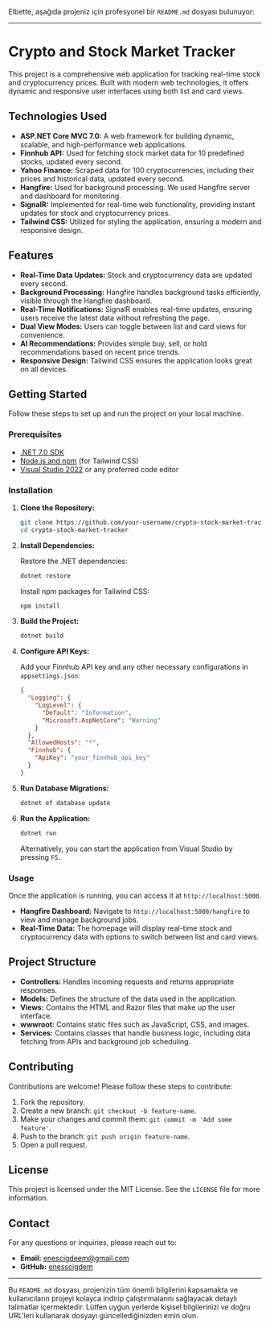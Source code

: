 Elbette, aşağıda projeniz için profesyonel bir `README.md` dosyası bulunuyor:

---

# Crypto and Stock Market Tracker

This project is a comprehensive web application for tracking real-time stock and cryptocurrency prices. Built with modern web technologies, it offers dynamic and responsive user interfaces using both list and card views. 

## Technologies Used

- **ASP.NET Core MVC 7.0:** A web framework for building dynamic, scalable, and high-performance web applications.
- **Finnhub API:** Used for fetching stock market data for 10 predefined stocks, updated every second.
- **Yahoo Finance:** Scraped data for 100 cryptocurrencies, including their prices and historical data, updated every second.
- **Hangfire:** Used for background processing. We used Hangfire server and dashboard for monitoring.
- **SignalR:** Implemented for real-time web functionality, providing instant updates for stock and cryptocurrency prices.
- **Tailwind CSS:** Utilized for styling the application, ensuring a modern and responsive design.

## Features

- **Real-Time Data Updates:** Stock and cryptocurrency data are updated every second.
- **Background Processing:** Hangfire handles background tasks efficiently, visible through the Hangfire dashboard.
- **Real-Time Notifications:** SignalR enables real-time updates, ensuring users receive the latest data without refreshing the page.
- **Dual View Modes:** Users can toggle between list and card views for convenience.
- **AI Recommendations:** Provides simple buy, sell, or hold recommendations based on recent price trends.
- **Responsive Design:** Tailwind CSS ensures the application looks great on all devices.

## Getting Started

Follow these steps to set up and run the project on your local machine.

### Prerequisites

- [.NET 7.0 SDK](https://dotnet.microsoft.com/download/dotnet/7.0)
- [Node.js and npm](https://nodejs.org/) (for Tailwind CSS)
- [Visual Studio 2022](https://visualstudio.microsoft.com/vs/) or any preferred code editor

### Installation

1. **Clone the Repository:**

   ```sh
   git clone https://github.com/your-username/crypto-stock-market-tracker.git
   cd crypto-stock-market-tracker
   ```

2. **Install Dependencies:**

   Restore the .NET dependencies:
   
   ```sh
   dotnet restore
   ```

   Install npm packages for Tailwind CSS:
   
   ```sh
   npm install
   ```

3. **Build the Project:**

   ```sh
   dotnet build
   ```

4. **Configure API Keys:**

   Add your Finnhub API key and any other necessary configurations in `appsettings.json`:

   ```json
   {
     "Logging": {
       "LogLevel": {
         "Default": "Information",
         "Microsoft.AspNetCore": "Warning"
       }
     },
     "AllowedHosts": "*",
     "Finnhub": {
       "ApiKey": "your_finnhub_api_key"
     }
   }
   ```

5. **Run Database Migrations:**

   ```sh
   dotnet ef database update
   ```

6. **Run the Application:**

   ```sh
   dotnet run
   ```

   Alternatively, you can start the application from Visual Studio by pressing `F5`.

### Usage

Once the application is running, you can access it at `http://localhost:5000`.

- **Hangfire Dashboard:** Navigate to `http://localhost:5000/hangfire` to view and manage background jobs.
- **Real-Time Data:** The homepage will display real-time stock and cryptocurrency data with options to switch between list and card views.

## Project Structure

- **Controllers:** Handles incoming requests and returns appropriate responses.
- **Models:** Defines the structure of the data used in the application.
- **Views:** Contains the HTML and Razor files that make up the user interface.
- **wwwroot:** Contains static files such as JavaScript, CSS, and images.
- **Services:** Contains classes that handle business logic, including data fetching from APIs and background job scheduling.

## Contributing

Contributions are welcome! Please follow these steps to contribute:

1. Fork the repository.
2. Create a new branch: `git checkout -b feature-name`.
3. Make your changes and commit them: `git commit -m 'Add some feature'`.
4. Push to the branch: `git push origin feature-name`.
5. Open a pull request.

## License

This project is licensed under the MIT License. See the `LICENSE` file for more information.

## Contact

For any questions or inquiries, please reach out to:

- **Email:** enescigdeem@gmail.com
- **GitHub:** [enesscigdem](https://github.com/enesscigdem)

---

Bu `README.md` dosyası, projenizin tüm önemli bilgilerini kapsamakta ve kullanıcıların projeyi kolayca indirip çalıştırmalarını sağlayacak detaylı talimatlar içermektedir. Lütfen uygun yerlerde kişisel bilgilerinizi ve doğru URL'leri kullanarak dosyayı güncellediğinizden emin olun.
